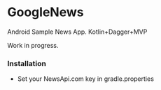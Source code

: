 # GoogleNews
Android Sample News App. Kotlin+Dagger+MVP

Work in progress.

### Installation
 - Set your NewsApi.com key in gradle.properties

